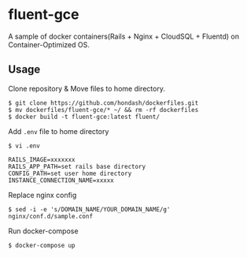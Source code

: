# fluent-gce

A sample of docker containers(Rails + Nginx + CloudSQL + Fluentd) on Container-Optimized OS.


## Usage

Clone repository & Move files to home directory.

```
$ git clone https://github.com/hondash/dockerfiles.git
$ mv dockerfiles/fluent-gce/* ~/ && rm -rf dockerfiles
$ docker build -t fluent-gce:latest fluent/
```

Add `.env` file to home directory

```
$ vi .env

RAILS_IMAGE=xxxxxxx
RAILS_APP_PATH=set rails base directory
CONFIG_PATH=set user home directory
INSTANCE_CONNECTION_NAME=xxxxx
```

Replace nginx config

```
$ sed -i -e 's/DOMAIN_NAME/YOUR_DOMAIN_NAME/g' nginx/conf.d/sample.conf
```

Run docker-compose

```
$ docker-compose up
```
